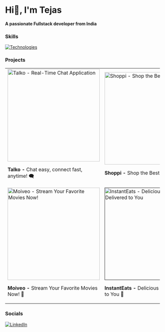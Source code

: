 
 Hi👋, I'm Tejas
========================================================================================================================================
**A passionate Fullstack developer from India**
<br/>

### Skills

[![Technologies](https://skillicons.dev/icons?i=html,css,js,tailwindcss,react,git,nodejs,express,mongodb,mysql)](https://skillicons.dev)

<!-- Project -->
### Projects

<table style="border-collapse: collapse; border: none;">
  <tr>
    <td style="border: none;">
      <a href="https://talko-6y6r.onrender.com/">
        <img src="https://i.postimg.cc/DZ5VbZPB/Screenshot-321.png" alt="Talko - Real-Time Chat Application" width="300"/>
      </a>
      <p><b>Talko - </b>Chat easy, connect fast, anytime! 🗨️</p>
    </td>
    <td style="border: none;">
      <a href="https://product-catalog-db189.web.app/">
        <img src="https://i.postimg.cc/Rh8Dcn6Q/Screenshot-275.png" alt="Shoppi - Shop the Best Deals Today" width="300"/>
      </a>
      <p><b>Shoppi - </b>Shop the Best Deals Today 🛍️</p>
    </td>
    <td style="border: none;">
      <a href="https://tejasbanait.vercel.app/">
        <img src="https://i.postimg.cc/VLFXW03B/portfolio.png" alt="Shoppi - Shop the Best Deals Today" width="300"/>
      </a>
      <p><b>Portfolio - </b>See my projects and skills 🚀</p>
    </td>
  </tr>
  <tr>
    <td style="border: none;">
      <a href="https://moive-apps.vercel.app/">
        <img src="https://i.postimg.cc/vmz20Kxm/Screenshot-285.png" alt="Moiveo - Stream Your Favorite Movies Now!" width="300"/>
      </a>
      <p><b>Moiveo - </b>Stream Your Favorite Movies Now! 🍿</p>
    </td>
    <td style="border: none;">
      <a href="">
        <img src="https://i.postimg.cc/Pqt2vMVn/fooddeliver.png" alt="InstantEats - Delicious Food Delivered to You" width="300"/>
      </a>
      <p><b>InstantEats - </b>Delicious Food Delivered to You 🍕</p>
    </td>
  </tr>
</table>


### Socials

 [![LinkedIn](https://img.shields.io/badge/LinkedIn-%230077B5.svg?logo=linkedin&logoColor=white)](https://www.linkedin.com/in/tejas-banait/)

